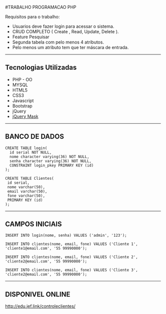 #TRABALHO PROGRAMACAO PHP

Requisitos para o trabalho:

* Usuarios deve fazer login para acessar o sistema.
* CRUD COMPLETO ( Create , Read, Update, Delete ).
* Feature Pesquisar
* Segunda tabela com pelo menos 4 atributos.
* Pelo menos um atributo tem que ter máscara de entrada.

------

## Tecnologias Utilizadas

* PHP - OO
* MYSQL
* HTML5
* CSS3
* Javascript
* Bootstrap
* jQuery
* [jQuery Mask](https://github.com/igorescobar/jQuery-Mask-Plugin)

------

## BANCO DE DADOS

```
CREATE TABLE login(
  id serial NOT NULL,
  nome character varying(36) NOT NULL,
  senha character varying(36) NOT NULL,
  CONSTRAINT login_pkey PRIMARY KEY (id)
);

CREATE TABLE Clientes(
 id serial,
 nome varchar(50),
 email varchar(50),
 fone varchar(50),
 PRIMARY KEY (id)
);
```
------

## CAMPOS INICIAIS
```
INSERT INTO login(nome, senha) VALUES ('admin', '123');

INSERT INTO clientes(nome, email, fone) VALUES ('Cliente 1', 'cliente1@email.com', '55 99990000');

INSERT INTO clientes(nome, email, fone) VALUES ('Cliente 2', 'cliente2@email.com', '55 99990000');

INSERT INTO clientes(nome, email, fone) VALUES ('Cliente 3', 'cliente2@email.com', '55 99990000');

```
------

## DISPONIVEL ONLINE

http://edu.jef.link/controleclientes/
